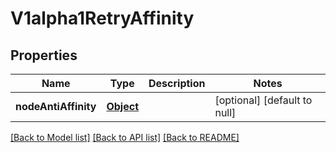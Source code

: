 # V1alpha1RetryAffinity
## Properties

Name | Type | Description | Notes
------------ | ------------- | ------------- | -------------
**nodeAntiAffinity** | [**Object**](.md) |  | [optional] [default to null]

[[Back to Model list]](../README.md#documentation-for-models) [[Back to API list]](../README.md#documentation-for-api-endpoints) [[Back to README]](../README.md)

